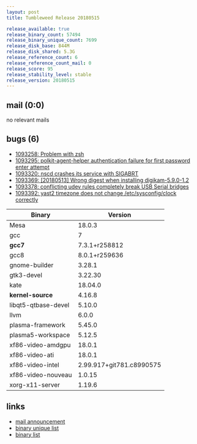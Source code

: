 ```yaml
---
layout: post
title: Tumbleweed Release 20180515

release_available: true
release_binary_count: 57494
release_binary_unique_count: 7699
release_disk_base: 844M
release_disk_shared: 5.3G
release_reference_count: 6
release_reference_count_mail: 0
release_score: 95
release_stability_level: stable
release_version: 20180515
---
```


## mail (0:0)

no relevant mails

## bugs (6)

<!--more-->

- [1093258: Problem with zsh](https://bugzilla.opensuse.org/show_bug.cgi?id=1093258)
- [1093295: polkit-agent-helper authentication failure for first password enter attempt](https://bugzilla.opensuse.org/show_bug.cgi?id=1093295)
- [1093320: nscd crashes its service with SIGABRT](https://bugzilla.opensuse.org/show_bug.cgi?id=1093320)
- [1093369: \[20180513\] Wrong digest when installing digikam-5.9.0-1.2](https://bugzilla.opensuse.org/show_bug.cgi?id=1093369)
- [1093378: conflicting udev rules completely break USB Serial bridges](https://bugzilla.opensuse.org/show_bug.cgi?id=1093378)
- [1093392: yast2 timezone does not change /etc/sysconfig/clock correctly](https://bugzilla.opensuse.org/show_bug.cgi?id=1093392)

Binary | Version
--- | ---
Mesa | 18.0.3
gcc | 7
**gcc7** | 7.3.1+r258812
gcc8 | 8.0.1+r259636
gnome-builder | 3.28.1
gtk3-devel | 3.22.30
kate | 18.04.0
**kernel-source** | 4.16.8
libqt5-qtbase-devel | 5.10.0
llvm | 6.0.0
plasma-framework | 5.45.0
plasma5-workspace | 5.12.5
xf86-video-amdgpu | 18.0.1
xf86-video-ati | 18.0.1
xf86-video-intel | 2.99.917+git781.c8990575
xf86-video-nouveau | 1.0.15
xorg-x11-server | 1.19.6

## links

- [mail announcement](https://lists.opensuse.org/opensuse-factory/2018-05/msg00190.html)
- [binary unique list](http://download.tumbleweed.boombatower.com/20180515/rpm.unique.list)
- [binary list](http://download.tumbleweed.boombatower.com/20180515/rpm.list)
